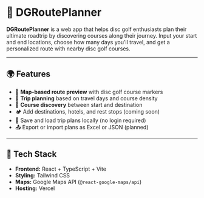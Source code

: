 # 🥏 DGRoutePlanner

**DGRoutePlanner** is a web app that helps disc golf enthusiasts plan their ultimate roadtrip by discovering courses along their journey. Input your start and end locations, choose how many days you'll travel, and get a personalized route with nearby disc golf courses.

---

## 🌍 Features

- 📍 **Map-based route preview** with disc golf course markers
- 🚗 **Trip planning** based on travel days and course density
- 🎯 **Course discovery** between start and destination
- 🏕️ Add destinations, hotels, and rest stops (coming soon)
- 💾 Save and load trip plans locally (no login required)
- 📤 Export or import plans as Excel or JSON (planned)

---

## 🚧 Tech Stack

- **Frontend:** React + TypeScript + Vite
- **Styling:** Tailwind CSS
- **Maps:** Google Maps API (`@react-google-maps/api`)
- **Hosting:** Vercel